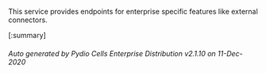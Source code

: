 






This service provides endpoints for enterprise specific features like external connectors.

[:summary]

###### Auto generated by Pydio Cells Enterprise Distribution v2.1.10 on 11-Dec-2020
